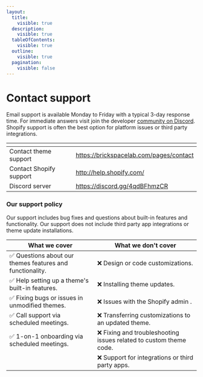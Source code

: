 ```yaml
---
layout:
  title:
    visible: true
  description:
    visible: true
  tableOfContents:
    visible: true
  outline:
    visible: true
  pagination:
    visible: false
---
```


# Contact support

Email support is available Monday to Friday with a typical 3-day response time. For immediate answers visit join the developer [community on Discord](https://discord.gg/4qdBFhmzCR). Shopify support is often the best option for platform issues or third party integrations.

<table data-view="cards"><thead><tr><th></th><th data-hidden data-card-target data-type="content-ref"></th></tr></thead><tbody><tr><td>Contact theme support</td><td><a href="https://brickspacelab.com/pages/contact">https://brickspacelab.com/pages/contact</a></td></tr><tr><td>Contact Shopify support</td><td><a href="http://help.shopify.com/">http://help.shopify.com/</a></td></tr><tr><td>Discord server</td><td><a href="https://discord.gg/4qdBFhmzCR">https://discord.gg/4qdBFhmzCR</a></td></tr></tbody></table>



### Our support policy

Our support includes bug fixes and questions about built-in features and functionality. Our support does not include third party app integrations or theme update installations.

| What we cover                                             | What we don't cover                                               |
| --------------------------------------------------------- | ----------------------------------------------------------------- |
| ✅ Questions about our themes features and functionality.  | ❌ Design or code customizations.                                  |
| ✅ Help setting up a theme's built-in features.            | ❌ Installing theme updates.                                       |
| ✅ Fixing bugs or issues in unmodified themes.             | ❌ Issues with the Shopify admin .                                 |
| ✅ Call support via scheduled meetings.                    | ❌ Transferring customizations to an updated theme.                |
| ✅ 1-on-1 onboarding via scheduled meetings.               | ❌ Fixing and troubleshooting issues related to custom theme code. |
|                                                           | ❌ Support for integrations or third party apps.                   |



